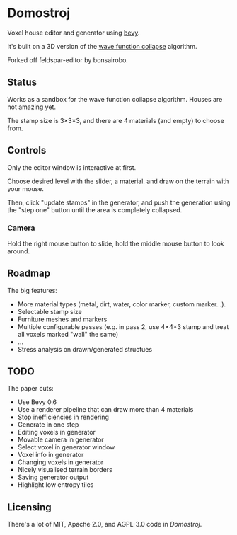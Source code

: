 # Domostroj

Voxel house editor and generator using [bevy](https://github.com/bevyengine/bevy).

It's built on a 3D version of the [wave function collapse](https://github.com/mxgmn/WaveFunctionCollapse) algorithm.

Forked off feldspar-editor by bonsairobo.

## Status

Works as a sandbox for the wave function collapse algorithm. Houses are not amazing yet.

The stamp size is 3×3×3, and there are 4 materials (and empty) to choose from.

## Controls

Only the editor window is interactive at first.

Choose desired level with the slider, a material. and draw on the terrain with your mouse.

Then, click "update stamps" in the generator, and push the generation using the "step one" button until the area is completely collapsed.

### Camera

Hold the right mouse button to slide, hold the middle mouse button to look around.

## Roadmap

The big features:

- More material types (metal, dirt, water, color marker, custom marker...).
- Selectable stamp size
- Furniture meshes and markers
- Multiple configurable passes (e.g. in pass 2, use 4×4×3 stamp and treat all voxels marked "wall" the same)
- ...
- Stress analysis on drawn/generated structues

## TODO

The paper cuts:

- Use Bevy 0.6
- Use a renderer pipeline that can draw more than 4 materials
- Stop inefficiencies in rendering
- Generate in one step
- Editing voxels in generator
- Movable camera in generator
- Select voxel in generator window
- Voxel info in generator
- Changing voxels in generator
- Nicely visualised terrain borders
- Saving generator output
- Highlight low entropy tiles

## Licensing

There's a lot of MIT, Apache 2.0, and AGPL-3.0 code in *Domostroj*.
